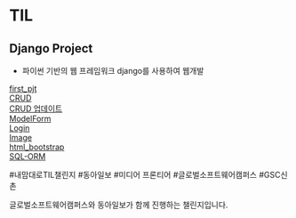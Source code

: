 # TIL

## Django Project
- 파이썬 기반의 웹 프레임워크 django를 사용하여 웹개발

[first_pjt](https://github.com/JUMI0110/TIL/blob/master/Django%20project/first_pjt.md)   
[CRUD](https://github.com/JUMI0110/TIL/blob/master/Django%20project/crud.md)   
[CRUD 업데이트](https://github.com/JUMI0110/TIL/blob/master/Django%20project/crud_update.md)   
[ModelForm](https://github.com/JUMI0110/TIL/blob/master/Django%20project/modelform.md)   
[Login](https://github.com/JUMI0110/TIL/blob/master/Django%20project/login.md)   
[Image](https://github.com/JUMI0110/TIL/blob/master/Django%20project/image.md)   
[html_bootstrap](https://github.com/JUMI0110/TIL/blob/master/Django%20project/html_bootstrap.md)   
[SQL-ORM](https://github.com/JUMI0110/TIL/blob/master/Django%20project/sql-orm.md)   



#내맘대로TIL챌린지 #동아일보 #미디어 프론티어 #글로벌소프트웨어캠퍼스 #GSC신촌

글로벌소프트웨어캠퍼스와 동아일보가 함께 진행하는 챌린지입니다.

